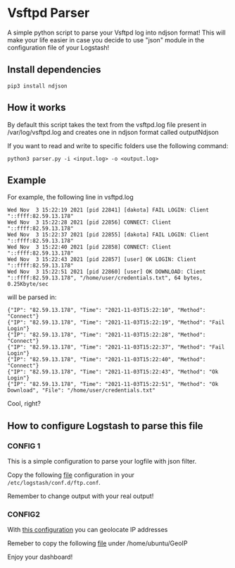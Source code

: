 # Vsftpd Parser
A simple python script to parse your Vsftpd log into ndjson format!
This will make your life easier in case you decide to use "json" module in the configuration file of your Logstash!

## Install dependencies

```pip3 install ndjson```

## How it works
By default this script takes the text from the vsftpd.log file present in /var/log/vsftpd.log and creates one in ndjson format called outputNdjson

If you want to read and write to specific folders use the following command:

```python3 parser.py -i <input.log> -o <output.log>```

## Example
For example, the following line in vsftpd.log

```Wed Nov  3 15:22:10 2021 [pid 22844] CONNECT: Client "::ffff:82.59.13.178"
Wed Nov  3 15:22:19 2021 [pid 22841] [dakota] FAIL LOGIN: Client "::ffff:82.59.13.178"
Wed Nov  3 15:22:28 2021 [pid 22856] CONNECT: Client "::ffff:82.59.13.178"
Wed Nov  3 15:22:37 2021 [pid 22855] [dakota] FAIL LOGIN: Client "::ffff:82.59.13.178"
Wed Nov  3 15:22:40 2021 [pid 22858] CONNECT: Client "::ffff:82.59.13.178"
Wed Nov  3 15:22:43 2021 [pid 22857] [user] OK LOGIN: Client "::ffff:82.59.13.178"
Wed Nov  3 15:22:51 2021 [pid 22860] [user] OK DOWNLOAD: Client "::ffff:82.59.13.178", "/home/user/credentials.txt", 64 bytes, 0.25Kbyte/sec
```

will be parsed in:

```
{"IP": "82.59.13.178", "Time": "2021-11-03T15:22:10", "Method": "Connect"}
{"IP": "82.59.13.178", "Time": "2021-11-03T15:22:19", "Method": "Fail Login"}
{"IP": "82.59.13.178", "Time": "2021-11-03T15:22:28", "Method": "Connect"}
{"IP": "82.59.13.178", "Time": "2021-11-03T15:22:37", "Method": "Fail Login"}
{"IP": "82.59.13.178", "Time": "2021-11-03T15:22:40", "Method": "Connect"}
{"IP": "82.59.13.178", "Time": "2021-11-03T15:22:43", "Method": "Ok Login"}
{"IP": "82.59.13.178", "Time": "2021-11-03T15:22:51", "Method": "Ok Download", "File": "/home/user/credentials.txt"
```

Cool, right?

## How to configure Logstash to parse this file

### CONFIG 1
This is a simple configuration to parse your logfile with json filter.

Copy the following [file](logstash.conf) configuration in your ```/etc/logstash/conf.d/ftp.conf```.

Remember to change output with your real output!



### CONFIG2
With [this configuration](geolocalization.conf)  you can geolocate IP addresses

Remeber to copy the following [file](GeoLite2-City.mmdb) under /home/ubuntu/GeoIP


Enjoy your dashboard!
